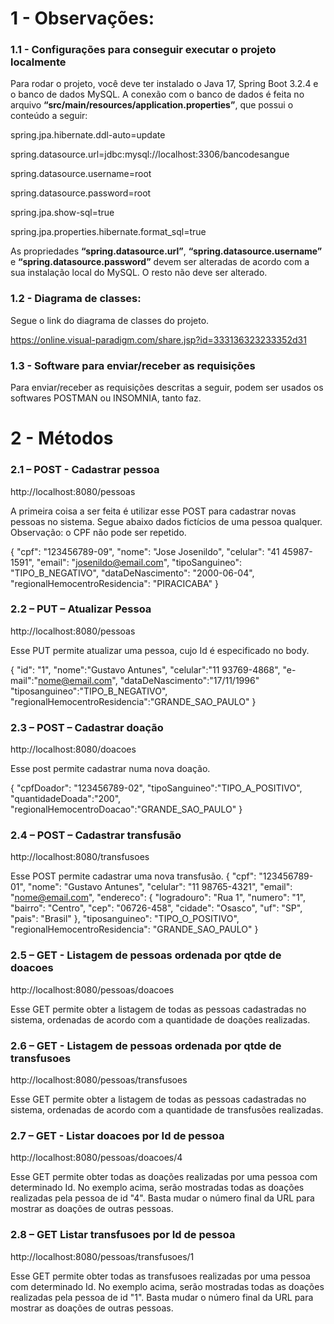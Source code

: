 # 1 - Observações:
### 1.1 - Configurações para conseguir executar o projeto localmente
Para rodar o projeto, você deve ter instalado o Java 17, Spring Boot 3.2.4 e o banco de dados MySQL. A
conexão com o banco de dados é feita no arquivo **“src/main/resources/application.properties”**, que
possui o conteúdo a seguir:

spring.jpa.hibernate.ddl-auto=update

spring.datasource.url=jdbc:mysql://localhost:3306/bancodesangue

spring.datasource.username=root

spring.datasource.password=root

spring.jpa.show-sql=true

spring.jpa.properties.hibernate.format_sql=true

As propriedades **“spring.datasource.url”**, **“spring.datasource.username”** e **“spring.datasource.password”**
devem ser alteradas de acordo com a sua instalação local do MySQL. O resto não deve ser alterado.

### 1.2 - Diagrama de classes:
Segue o link do diagrama de classes do projeto.

https://online.visual-paradigm.com/share.jsp?id=333136323233352d31

### 1.3 - Software para enviar/receber as requisições
Para enviar/receber as requisições descritas a seguir, podem ser usados os softwares POSTMAN ou
INSOMNIA, tanto faz.

# 2 - Métodos

### 2.1 – POST - Cadastrar pessoa

http://localhost:8080/pessoas

A primeira coisa a ser feita é utilizar esse POST para cadastrar novas pessoas no sistema. Segue abaixo dados
fictícios de uma pessoa qualquer. Observação: o CPF não pode ser repetido.

{
 "cpf": "123456789-09",
 "nome": "Jose Josenildo",
 "celular": "41 45987-1591",
 "email": "josenildo@email.com",
 "tipoSanguineo": "TIPO_B_NEGATIVO",
 "dataDeNascimento": "2000-06-04",
 "regionalHemocentroResidencia": "PIRACICABA"
 }
 
### 2.2 – PUT – Atualizar Pessoa

http://localhost:8080/pessoas

Esse PUT permite atualizar uma pessoa, cujo Id é especificado no body.

{
 "id": "1",
 "nome":"Gustavo Antunes",
 "celular":"11 93769-4868",
 "e-mail":"nome@email.com",
 "dataDeNascimento":"17/11/1996"
 "tiposanguineo":"TIPO_B_NEGATIVO",
 "regionalHemocentroResidencia":"GRANDE_SAO_PAULO"
}

### 2.3 – POST – Cadastrar doação

http://localhost:8080/doacoes

Esse post permite cadastrar numa nova doação.

{
 "cpfDoador": "123456789-02",
 "tipoSanguineo":"TIPO_A_POSITIVO",
 "quantidadeDoada":"200",
 "regionalHemocentroDoacao":"GRANDE_SAO_PAULO"
 }
 
### 2.4 – POST – Cadastrar transfusão

http://localhost:8080/transfusoes

Esse POST permite cadastrar uma nova transfusão.
{
 "cpf": "123456789-01",
 "nome": "Gustavo Antunes",
 "celular": "11 98765-4321",
 "email": "nome@email.com",
 "endereco": { "logradouro": "Rua 1", "numero": "1", "bairro": "Centro", "cep": "06726-458", "cidade":
"Osasco", "uf": "SP", "pais": "Brasil" },
 "tiposanguineo": "TIPO_O_POSITIVO",
 "regionalHemocentroResidencia": "GRANDE_SAO_PAULO"
 }
 
### 2.5 – GET - Listagem de pessoas ordenada por qtde de doacoes

http://localhost:8080/pessoas/doacoes

Esse GET permite obter a listagem de todas as pessoas cadastradas no sistema, ordenadas de acordo com a
quantidade de doações realizadas.

### 2.6 – GET - Listagem de pessoas ordenada por qtde de transfusoes

http://localhost:8080/pessoas/transfusoes

Esse GET permite obter a listagem de todas as pessoas cadastradas no sistema, ordenadas de acordo com a
quantidade de transfusões realizadas.

### 2.7 – GET - Listar doacoes por Id de pessoa

http://localhost:8080/pessoas/doacoes/4

Esse GET permite obter todas as doações realizadas por uma pessoa com determinado Id. No exemplo acima,
serão mostradas todas as doações realizadas pela pessoa de id "4". Basta mudar o número final da URL para
mostrar as doações de outras pessoas.

### 2.8 – GET Listar transfusoes por Id de pessoa

http://localhost:8080/pessoas/transfusoes/1

Esse GET permite obter todas as transfusoes realizadas por uma pessoa com determinado Id. No exemplo
acima, serão mostradas todas as doações realizadas pela pessoa de id "1". Basta mudar o número final da
URL para mostrar as doações de outras pessoas.